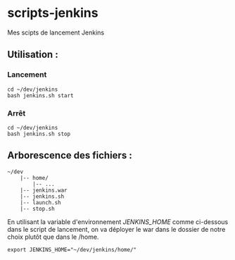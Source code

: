 # scripts-jenkins
Mes scipts de lancement Jenkins

## Utilisation :
### Lancement
```
cd ~/dev/jenkins
bash jenkins.sh start
```
### Arrêt
```
cd ~/dev/jenkins
bash jenkins.sh stop
```

## Arborescence des fichiers :
```
~/dev
    |-- home/
        |-- ...
    |-- jenkins.war
    |-- jenkins.sh
    |-- launch.sh
    |-- stop.sh
```
En utilisant la variable d'environnement *JENKINS_HOME* comme ci-dessous dans le script de lancement, on va déployer le war dans le dossier de notre choix plutôt que dans le /home.

```
export JENKINS_HOME="~/dev/jenkins/home/"
```
